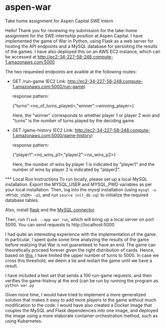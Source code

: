 # aspen-war
Take home assignment for Aspen Capital SWE Intern


Hello! Thank you for reviewing my submission for the take-home assignment for the SWE internship position at Aspen Capital. I have implemented the game of War in Python, using Flask as a web server for hosting the API endpoints and a MySQL database for persisting the results of the games. I have also deployed this on an AWS EC2 instance, which can be accessed at http://ec2-34-227-58-248.compute-1.amazonaws.com:5000

The two requested endpoints are avaible at the following routes:

- GET /run-game (EC2 Link: http://ec2-34-227-58-248.compute-1.amazonaws.com:5000/run-game)

  response pattern:
  
  {"turns":<no_of_turns_played>,"winner":<winning_player>}
  
  Here, the "winner" corresponds to whether player 1 or player 2 won and "turns" is the number of turns played by the deciding game.
  
  
- GET /game-history (EC2 Link: http://ec2-34-227-58-248.compute-1.amazonaws.com:5000/game-history)

  response pattern:
  
  {"player1":<no_wins_p1>,"player2":<no_wins_p2>}

  Here, the number of wins by player 1 is indicated by "player1" and the number of wins by player 2 is indicated by "player2".
  

*** Local Run Instructions
To run locally, please set up a local MySQL installation. Export the MYSQL_USER and MYSQL_PWD variables as per your local installation. Then, log into the mysql installation (using ``` mysql -u <MYSQL_USER> -p ```), and run ``` source init_db.sql ``` to initialize the required database tables.

Also, install [flask](https://flask.palletsprojects.com/en/2.2.x/installation/) and the [MySQL connector](https://www.w3schools.com/python/python_mysql_getstarted.asp).

Then, run ``` flask --app war run ```, which will bring up a local server on port 5000. You can send requests to http://localhost:5000

I had quite an interesting experience with the implementation of the game. In particular, I spent quite some time analyzing the results of the game before realizing that War is not guaranteed to have an end. The game can theoretically proceed forever given the right distribution of cards. Hence, based on [this](https://boardgames.stackexchange.com/questions/44275/what-is-the-expected-duration-of-a-game-of-war), I have limited the upper number of turns to 5000. In case we cross this threshold, we deem a tie and restart the game until we have a result.

I have included a test set that sends a 100 run-game requests, and then verifies the game-histroy at the end (can be run by running the program as ``` python war.py ```


Given more time, I would have tried to implement a more generalized solution that makes it easy to add more players to the game without much modification to the code. I would have also created a Docker image that couples the MySQL and Flask dependencies into one image, and deployed the image using a more elaborate container orchestration method, such as using Kubernetes. 



